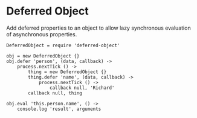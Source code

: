 # Deferred  Object
Add deferred properties to an object to allow lazy synchronous evaluation of asynchronous properties.

```
DeferredObject = require 'deferred-object'

obj = new DeferredObject {}
obj.defer 'person', (data, callback) ->
    process.nextTick () ->
		thing = new DeferredObject {}
		thing.defer 'name', (data, callback) ->
			process.nextTick () ->
				callback null, 'Richard'
		callback null, thing

obj.eval 'this.person.name', () ->
	console.log 'result', arguments
```
